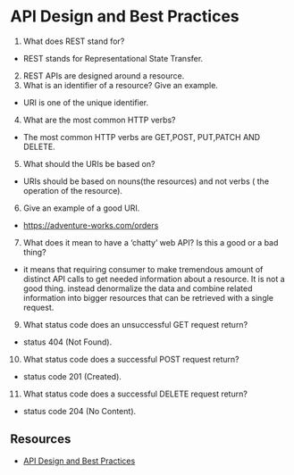 # API Design and Best Practices

1. What does REST stand for?
- REST stands for Representational State Transfer.
2. REST APIs are designed around a resource. 
3. What is an identifier of a resource? Give an example.
- URI is one of the unique identifier.
4. What are the most common HTTP verbs?
- The most common HTTP verbs are GET,POST, PUT,PATCH AND DELETE.
5. What should the URIs be based on?
- URIs should be based on nouns(the resources) and not verbs ( the operation of the resource).
6. Give an example of a good URI.
- https://adventure-works.com/orders
7. What does it mean to have a ‘chatty’ web API? Is this a good or a bad thing?
- it means that requiring consumer to make tremendous amount of distinct API calls to get needed information about a resource. It is not a good thing. instead  denormalize the data and combine related information into bigger resources that can be retrieved with a single request.
9. What status code does an unsuccessful GET request return?
- status 404 (Not Found).
10. What status code does a successful POST request return?
- status code 201 (Created).
11. What status code does a successful DELETE request return?
- status code 204 (No Content).


## Resources
- [API Design and Best Practices](https://docs.microsoft.com/en-us/azure/architecture/best-practices/api-design)
